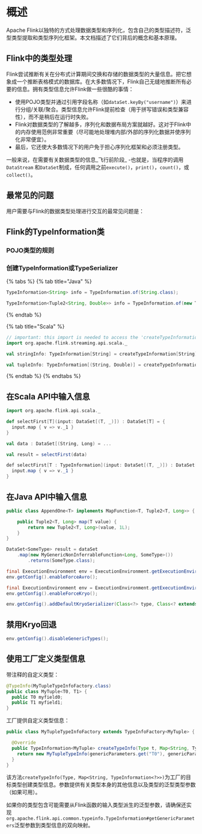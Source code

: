 # 概述

Apache Flink以独特的方式处理数据类型和序列化，包含自己的类型描述符，泛型类型提取和类型序列化框架。本文档描述了它们背后的概念和基本原理。

## Flink中的类型处理

Flink尝试推断有关在分布式计算期间交换和存储的数据类型的大量信息。把它想象成一个推断表格模式的数据库。在大多数情况下，Flink自己无缝地推断所有必要的信息。拥有类型信息允许Flink做一些很酷的事情：

* 使用POJO类型并通过引用字段名称（如`dataSet.keyBy("username")`）来进行分组/关联/聚合。类型信息允许Flink提前检查（用于拼写错误和类型兼容性），而不是稍后在运行时失败。
* Flink对数据类型的了解越多，序列化和数据布局方案就越好。这对于Flink中的内存使用范例非常重要（尽可能地处理堆内部/外部的序列化数据并使序列化非常便宜）。
* 最后，它还使大多数情况下的用户免于担心序列化框架和必须注册类型。

一般来说，在需要有关数据类型的信息_飞行前阶段_ -也就是，当程序的调用`DataStream` 和`DataSet`制成，任何调用之前`execute()`，`print()`，`count()`，或`collect()`。

## 最常见的问题

用户需要与Flink的数据类型处理进行交互的最常见问题是：



## Flink的TypeInformation类

### **POJO类型的规则**

### **创建TypeInformation或TypeSerializer**

{% tabs %}
{% tab title="Java" %}
```java
TypeInformation<String> info = TypeInformation.of(String.class);
```

```java
TypeInformation<Tuple2<String, Double>> info = TypeInformation.of(new TypeHint<Tuple2<String, Double>>(){});
```
{% endtab %}

{% tab title="Scala" %}
```scala
// important: this import is needed to access the 'createTypeInformation' macro function
import org.apache.flink.streaming.api.scala._

val stringInfo: TypeInformation[String] = createTypeInformation[String]

val tupleInfo: TypeInformation[(String, Double)] = createTypeInformation[(String, Double)]
```
{% endtab %}
{% endtabs %}

## 在Scala API中输入信息



```scala
import org.apache.flink.api.scala._
```

```scala
def selectFirst[T](input: DataSet[(T, _)]) : DataSet[T] = {
  input.map { v => v._1 }
}

val data : DataSet[(String, Long) = ...

val result = selectFirst(data)
```

```java
def selectFirst[T : TypeInformation](input: DataSet[(T, _)]) : DataSet[T] = {
  input.map { v => v._1 }
}
```

## 在Java API中输入信息



```java
public class AppendOne<T> implements MapFunction<T, Tuple2<T, Long>> {

    public Tuple2<T, Long> map(T value) {
        return new Tuple2<T, Long>(value, 1L);
    }
}
```

```java
DataSet<SomeType> result = dataSet
    .map(new MyGenericNonInferrableFunction<Long, SomeType>())
        .returns(SomeType.class);
```

```java
final ExecutionEnvironment env = ExecutionEnvironment.getExecutionEnvironment();
env.getConfig().enableForceAvro();
```

```java
final ExecutionEnvironment env = ExecutionEnvironment.getExecutionEnvironment();
env.getConfig().enableForceKryo();
```

```java
env.getConfig().addDefaultKryoSerializer(Class<?> type, Class<? extends Serializer<?>> serializerClass)
```

## 禁用Kryo回退



```java
env.getConfig().disableGenericTypes();
```

## 使用工厂定义类型信息

带注释的自定义类型：

```java
@TypeInfo(MyTupleTypeInfoFactory.class)
public class MyTuple<T0, T1> {
  public T0 myfield0;
  public T1 myfield1;
}
```

工厂提供自定义类型信息：

```java
public class MyTupleTypeInfoFactory extends TypeInfoFactory<MyTuple> {

  @Override
  public TypeInformation<MyTuple> createTypeInfo(Type t, Map<String, TypeInformation<?>> genericParameters) {
    return new MyTupleTypeInfo(genericParameters.get("T0"), genericParameters.get("T1"));
  }
}
```

该方法`createTypeInfo(Type, Map<String, TypeInformation<?>>)`为工厂的目标类型创建类型信息。参数提供有关类型本身的其他信息以及类型的泛型类型参数（如果可用）。

如果你的类型包含可能需要从Flink函数的输入类型派生的泛型参数，请确保还实现`org.apache.flink.api.common.typeinfo.TypeInformation#getGenericParameters`泛型参数到类型信息的双向映射。


